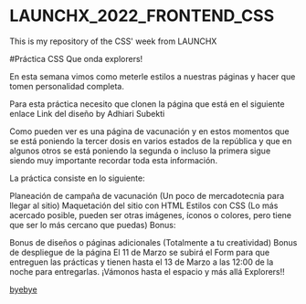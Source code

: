# LAUNCHX_2022_FRONTEND_CSS
This is my repository of the CSS' week from LAUNCHX


#Práctica CSS
Que onda explorers!

En esta semana vimos como meterle estilos a nuestras páginas y hacer que tomen personalidad completa.

Para esta práctica necesito que clonen la página que está en el siguiente enlace Link del diseño by Adhiari Subekti

Como pueden ver es una página de vacunación y en estos momentos que se está poniendo la tercer dosis en varios estados de la república y que en algunos otros se está poniendo la segunda o incluso la primera sigue siendo muy importante recordar toda esta información.

La práctica consiste en lo siguiente:

Planeación de campaña de vacunación (Un poco de mercadotecnia para llegar al sitio)
Maquetación del sitio con HTML
Estilos con CSS (Lo más acercado posible, pueden ser otras imágenes, íconos o colores, pero tiene que ser lo más cercano que puedas)
Bonus:

Bonus de diseños o páginas adicionales (Totalmente a tu creatividad)
Bonus de despliegue de la página
El 11 de Marzo se subirá el Form para que entreguen las prácticas y tienen hasta el 13 de Marzo a las 12:00 de la noche para entregarlas.
¡Vámonos hasta el espacio y más allá Explorers!!

[byebye](https://user-images.githubusercontent.com/62974302/157283810-9d460be6-eea3-4b09-9f3a-e8b4c5dd4e93.png)
